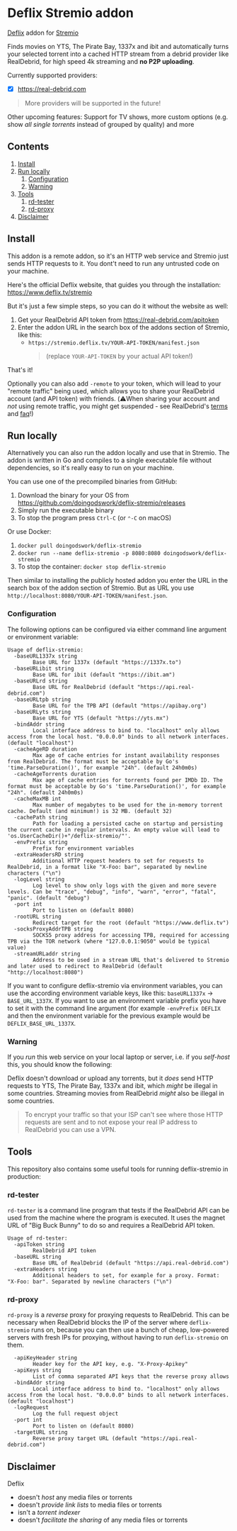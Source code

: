 Deflix Stremio addon
====================

[Deflix](https://www.deflix.tv) addon for [Stremio](https://stremio.com)

Finds movies on YTS, The Pirate Bay, 1337x and ibit and automatically turns your selected torrent into a cached HTTP stream from a debrid provider like RealDebrid, for high speed 4k streaming and **no P2P uploading**.

Currently supported providers:

- [x] <https://real-debrid.com>

> More providers will be supported in the future!

Other upcoming features: Support for TV shows, more custom options (e.g. show *all single torrents* instead of grouped by quality) and more

Contents
--------

1. [Install](#install)
2. [Run locally](#run-locally)
   1. [Configuration](#configuration)
   2. [Warning](#warning)
3. [Tools](#tools)
   1. [rd-tester](#rd-tester)
   2. [rd-proxy](#rd-proxy)
4. [Disclaimer](#disclaimer)

Install
-------

This addon is a remote addon, so it's an HTTP web service and Stremio just sends HTTP requests to it. You dont't need to run any untrusted code on your machine.

Here's the official Deflix website, that guides you through the installation: <https://www.deflix.tv/stremio>

But it's just a few simple steps, so you can do it without the website as well:

1. Get your RealDebrid API token from <https://real-debrid.com/apitoken>
2. Enter the addon URL in the search box of the addons section of Stremio, like this:
   - `https://stremio.deflix.tv/YOUR-API-TOKEN/manifest.json`  
     > (replace `YOUR-API-TOKEN` by your actual API token!)

That's it!

Optionally you can also add `-remote` to your token, which will lead to your "remote traffic" being used, which allows you to share your RealDebrid account (and API token) with friends. (⚠️When sharing your account and *not* using remote traffic, you might get suspended - see RealDebrid's [terms](https://real-debrid.com/terms) and [faq](https://real-debrid.com/faq)!)

Run locally
-----------

Alternatively you can also run the addon locally and use that in Stremio. The addon is written in Go and compiles to a single executable file without dependencies, so it's really easy to run on your machine.

You can use one of the precompiled binaries from GitHub:

1. Download the binary for your OS from <https://github.com/doingodswork/deflix-stremio/releases>
2. Simply run the executable binary
3. To stop the program press `Ctrl-C` (or `⌃-C` on macOS)

Or use Docker:

1. `docker pull doingodswork/deflix-stremio`
2. `docker run --name deflix-stremio -p 8080:8080 doingodswork/deflix-stremio`
3. To stop the container: `docker stop deflix-stremio`

Then similar to installing the publicly hosted addon you enter the URL in the search box of the addon section of Stremio. But as URL you use `http://localhost:8080/YOUR-API-TOKEN/manifest.json`.

### Configuration

The following options can be configured via either command line argument or environment variable:

```text
Usage of deflix-stremio:
  -baseURL1337x string
        Base URL for 1337x (default "https://1337x.to")
  -baseURLibit string
        Base URL for ibit (default "https://ibit.am")
  -baseURLrd string
        Base URL for RealDebrid (default "https://api.real-debrid.com")
  -baseURLtpb string
        Base URL for the TPB API (default "https://apibay.org")
  -baseURLyts string
        Base URL for YTS (default "https://yts.mx")
  -bindAddr string
        Local interface address to bind to. "localhost" only allows access from the local host. "0.0.0.0" binds to all network interfaces. (default "localhost")
  -cacheAgeRD duration
        Max age of cache entries for instant availability responses from RealDebrid. The format must be acceptable by Go's 'time.ParseDuration()', for example "24h". (default 24h0m0s)
  -cacheAgeTorrents duration
        Max age of cache entries for torrents found per IMDb ID. The format must be acceptable by Go's 'time.ParseDuration()', for example "24h". (default 24h0m0s)
  -cacheMaxMB int
        Max number of megabytes to be used for the in-memory torrent cache. Default (and minimum!) is 32 MB. (default 32)
  -cachePath string
        Path for loading a persisted cache on startup and persisting the current cache in regular intervals. An empty value will lead to 'os.UserCacheDir()+"/deflix-stremio/"'.
  -envPrefix string
        Prefix for environment variables
  -extraHeadersRD string
        Additional HTTP request headers to set for requests to RealDebrid, in a format like "X-Foo: bar", separated by newline characters ("\n")
  -logLevel string
        Log level to show only logs with the given and more severe levels. Can be "trace", "debug", "info", "warn", "error", "fatal", "panic". (default "debug")
  -port int
        Port to listen on (default 8080)
  -rootURL string
        Redirect target for the root (default "https://www.deflix.tv")
  -socksProxyAddrTPB string
        SOCKS5 proxy address for accessing TPB, required for accessing TPB via the TOR network (where "127.0.0.1:9050" would be typical value)
  -streamURLaddr string
        Address to be used in a stream URL that's delivered to Stremio and later used to redirect to RealDebrid (default "http://localhost:8080")
```

If you want to configure deflix-stremio via environment variables, you can use the according environment variable keys, like this: `baseURL1337x` -> `BASE_URL_1337X`. If you want to use an environment variable prefix you have to set it with the command line argument (for example `-envPrefix DEFLIX` and then the environment variable for the previous example would be `DEFLIX_BASE_URL_1337X`.

### Warning

If you *run* this web service on your local laptop or server, i.e. if you *self-host* this, you should know the following:

Deflix doesn't download or upload any torrents, but it *does* send HTTP requests to YTS, The Pirate Bay, 1337x and ibit, which *might* be illegal in some countries. Streaming movies from RealDebrid *might* also be illegal in some countries.

> To encrypt your traffic so that your ISP can't see where those HTTP requests are sent and to not expose your real IP address to RealDebrid you can use a VPN.

Tools
-----

This repository also contains some useful tools for running deflix-stremio in production:

### rd-tester

`rd-tester` is a command line program that tests if the RealDebrid API can be used from the machine where the program is executed. It uses the magnet URL of "Big Buck Bunny" to do so and requires a RealDebrid API token.

```text
Usage of rd-tester:
  -apiToken string
        RealDebrid API token
  -baseURL string
        Base URL of RealDebrid (default "https://api.real-debrid.com")
  -extraHeaders string
        Additional headers to set, for example for a proxy. Format: "X-Foo: bar". Separated by newline characters ("\n")
```

### rd-proxy

`rd-proxy` is a *reverse* proxy for proxying requests to RealDebrid. This can be necessary when RealDebrid blocks the IP of the server where `deflix-stremio` runs on, because you can then use a bunch of cheap, low-powered servers with fresh IPs for proxying, without having to run `deflix-stremio` on them.

```text
  -apiKeyHeader string
        Header key for the API key, e.g. "X-Proxy-Apikey"
  -apiKeys string
        List of comma separated API keys that the reverse proxy allows
  -bindAddr string
        Local interface address to bind to. "localhost" only allows access from the local host. "0.0.0.0" binds to all network interfaces. (default "localhost")
  -logRequest
        Log the full request object
  -port int
        Port to listen on (default 8080)
  -targetURL string
        Reverse proxy target URL (default "https://api.real-debrid.com")
```

Disclaimer
----------

Deflix

- doesn't *host* any media files or torrents
- doesn't *provide link lists* to media files or torrents
- isn't a *torrent indexer*
- doesn't *facilitate the sharing* of any media files or torrents
